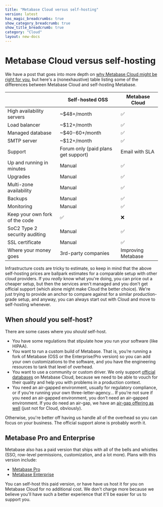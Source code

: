 ```yaml
---
title: "Metabase Cloud versus self-hosting"
version: latest
has_magic_breadcrumbs: true
show_category_breadcrumb: true
show_title_breadcrumb: true
category: "Cloud"
layout: new-docs
---
```


# Metabase Cloud versus self-hosting

We have a post that goes into more depth on [why Metabase Cloud might be right for you](/blog/why-metabase-cloud), but here's a (nonexhaustive) table listing some of the differences between Metabase Cloud and self-hosting Metabase.

|                                | Self-hosted OSS                     | Metabase Cloud     |
| ------------------------------ | ----------------------------------- | ------------------ |
| High availability servers      | ~\$48+/month                        | ✅                 |
| Load balancer                  | ~\$12+/month                        | ✅                 |
| Managed database               | ~\$40-60+/month                     | ✅                 |
| SMTP server                    | ~\$12+/month                        | ✅                 |
| Support                        | Forum only (paid plans get support) | Email with SLA     |
| Up and running in minutes      | Manual                              | ✅                 |
| Upgrades                       | Manual                              | ✅                 |
| Multi-zone availability        | Manual                              | ✅                 |
| Backups                        | Manual                              | ✅                 |
| Monitoring                     | Manual                              | ✅                 |
| Keep your own fork of the code | ✅                                  | ❌                 |
| SoC2 Type 2 security auditing  | Manual                              | ✅                 |
| SSL certificate                | Manual                              | ✅                 |
| Where your money goes          | 3rd-party companies                 | Improving Metabase |

Infrastructure costs are tricky to estimate, so keep in mind that the above self-hosting prices are ballpark estimates for a comparable setup with other cloud providers. If you _really_ know what you're doing, you can price out a cheaper setup, but then the services aren't managed and you don't get official support (which alone might make Cloud the better choice). We're just trying to provide an anchor to compare against for a similar production-grade setup, and anyway, you can always start out with Cloud and move to self-hosting whenever.

## When _should_ you self-host?

There are some cases where you _should_ self-host.

- You have some regulations that stipulate how you run your software (like HIPAA).
- You want to run a custom build of Metabase. That is, you’re running a fork of Metabase (OSS or the Enterprise/Pro version) so you can add your own customizations to the software, and you have the engineering resources to tank that level of overhead.
- You want to use a community or custom driver. We only support [official databases](../databases/connecting.md#connecting-to-supported-databases) on Metabase Cloud, because we need to be able to vouch for their quality and help you with problems in a production context.
- You need an air-gapped environment, usually for regulatory compliance, or if you’re running your own three-letter-agency… If you’re not sure if you need an air-gapped environment, you don’t need an air-gapped environment. If you do need an air-gap, we have an [air-gap offering as well](/product/air-gapping) (just not for Cloud, obviously).

Otherwise, you're better off having us handle all of the overhead so you can focus on your business. The official support alone is probably worth it.

## Metabase Pro and Enterprise

Metabase also has a paid version that ships with all of the bells and whistles (SSO, row-level permissions, customization, and a lot more). Plans with this version include:

- [Metabase Pro](/product/pro)
- [Metabase Enterprise](/product/enterprise)

You can self-host this paid version, or have have us host it for you on Metabase Cloud for no additional cost. We don't charge more because we believe you'll have such a better experience that it'll be easier for us to support you.
